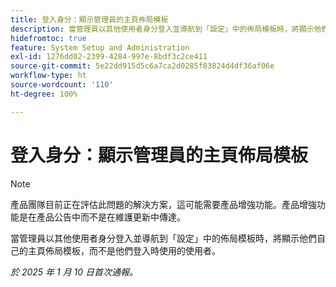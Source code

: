 ```yaml
---
title: 登入身分：顯示管理員的主頁佈局模板
description: 當管理員以其他使用者身分登入並導航到「設定」中的佈局模板時，將顯示他們自己的主頁佈局模板，而不是他們登入時使用的使用者。
hidefromtoc: true
feature: System Setup and Administration
exl-id: 1276dd02-2399-4284-997e-8bdf3c2ce411
source-git-commit: 5e22dd915d5c6a7ca2d0285f83824d4df36af06e
workflow-type: ht
source-wordcount: '110'
ht-degree: 100%

---
```


# 登入身分：顯示管理員的主頁佈局模板

>[!NOTE]
>
>產品團隊目前正在評估此問題的解決方案，這可能需要產品增強功能。產品增強功能是在產品公告中而不是在維護更新中傳達。

當管理員以其他使用者身分登入並導航到「設定」中的佈局模板時，將顯示他們自己的主頁佈局模板，而不是他們登入時使用的使用者。

_於 2025 年 1 月 10 日首次通報。_

